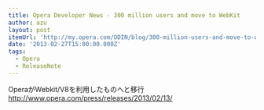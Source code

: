 ```yaml
---
title: Opera Developer News - 300 million users and move to WebKit
author: azu
layout: post
itemUrl: 'http://my.opera.com/ODIN/blog/300-million-users-and-move-to-webkit'
date: '2013-02-27T15:00:00.000Z'
tags:
  - Opera
  - ReleaseNote
---
```

OperaがWebkit/V8を利用したものへと移行
http://www.opera.com/press/releases/2013/02/13/
